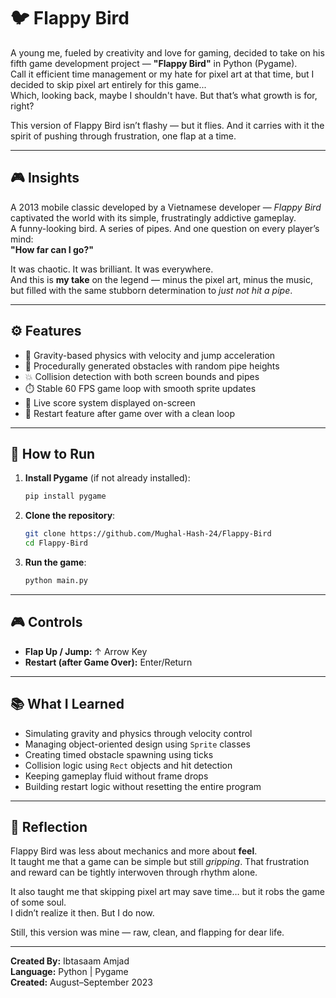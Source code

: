 # 🐦 Flappy Bird

A young me, fueled by creativity and love for gaming, decided to take on his fifth game development project — **"Flappy Bird"** in Python (Pygame).  
Call it efficient time management or my hate for pixel art at that time, but I decided to skip pixel art entirely for this game...  
Which, looking back, maybe I shouldn't have. But that’s what growth is for, right?

This version of Flappy Bird isn’t flashy — but it flies. And it carries with it the spirit of pushing through frustration, one flap at a time.

---

## 🎮 Insights

A 2013 mobile classic developed by a Vietnamese developer — *Flappy Bird* captivated the world with its simple, frustratingly addictive gameplay.  
A funny-looking bird. A series of pipes. And one question on every player’s mind:  
**"How far can I go?"**

It was chaotic. It was brilliant. It was everywhere.  
And this is **my take** on the legend — minus the pixel art, minus the music, but filled with the same stubborn determination to *just not hit a pipe*.

---

## ⚙️ Features

- 🐤 Gravity-based physics with velocity and jump acceleration  
- 🧱 Procedurally generated obstacles with random pipe heights  
- 💥 Collision detection with both screen bounds and pipes  
- ⏱️ Stable 60 FPS game loop with smooth sprite updates  
- 🎯 Live score system displayed on-screen  
- 🔁 Restart feature after game over with a clean loop

---

## 🚀 How to Run

1. **Install Pygame** (if not already installed):
   ```bash
   pip install pygame
   ```

2. **Clone the repository**:
   ```bash
   git clone https://github.com/Mughal-Hash-24/Flappy-Bird
   cd Flappy-Bird
   ```

3. **Run the game**:
   ```bash
   python main.py
   ```

---

## 🎮 Controls

- **Flap Up / Jump:** ↑ Arrow Key  
- **Restart (after Game Over):** Enter/Return  

---

## 📚 What I Learned

- Simulating gravity and physics through velocity control  
- Managing object-oriented design using `Sprite` classes  
- Creating timed obstacle spawning using ticks  
- Collision logic using `Rect` objects and hit detection  
- Keeping gameplay fluid without frame drops  
- Building restart logic without resetting the entire program

---

## 💬 Reflection

Flappy Bird was less about mechanics and more about **feel**.  
It taught me that a game can be simple but still *gripping*. That frustration and reward can be tightly interwoven through rhythm alone.  

It also taught me that skipping pixel art may save time… but it robs the game of some soul.  
I didn’t realize it then. But I do now.

Still, this version was mine — raw, clean, and flapping for dear life.

---

**Created By:** Ibtasaam Amjad  
**Language:** Python | Pygame  
**Created:** August–September 2023
